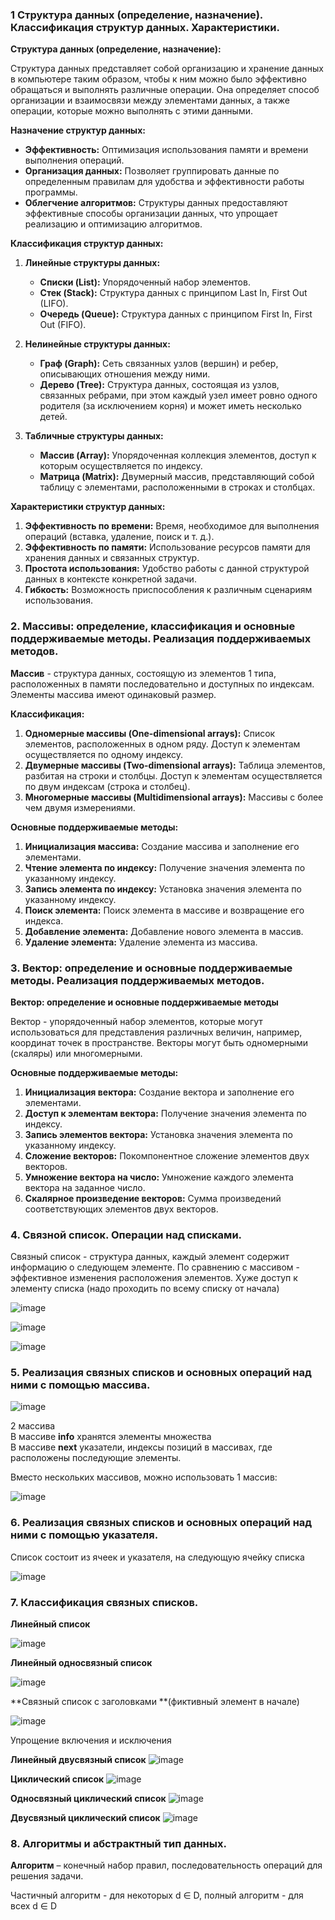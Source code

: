 ### 1 Структура данных (определение, назначение). Классификация структур данных. Характеристики.
**Структура данных (определение, назначение):**

Структура данных представляет собой организацию и хранение данных в компьютере таким образом, чтобы к ним можно было эффективно обращаться и выполнять различные операции. Она определяет способ организации и взаимосвязи между элементами данных, а также операции, которые можно выполнять с этими данными.

**Назначение структур данных:**

- **Эффективность:** Оптимизация использования памяти и времени выполнения операций.
- **Организация данных:** Позволяет группировать данные по определенным правилам для удобства и эффективности работы программы.
- **Облегчение алгоритмов:** Структуры данных предоставляют эффективные способы организации данных, что упрощает реализацию и оптимизацию алгоритмов.

**Классификация структур данных:**

1. **Линейные структуры данных:**
   - **Списки (List):** Упорядоченный набор элементов.
   - **Стек (Stack):** Структура данных с принципом Last In, First Out (LIFO).
   - **Очередь (Queue):** Структура данных с принципом First In, First Out (FIFO).

2. **Нелинейные структуры данных:**
   - **Граф (Graph):** Сеть связанных узлов (вершин) и ребер, описывающих отношения между ними.
   - **Дерево (Tree):** Структура данных, состоящая из узлов, связанных ребрами, при этом каждый узел имеет ровно одного родителя (за исключением корня) и может иметь несколько детей.

3. **Табличные структуры данных:**
   - **Массив (Array):** Упорядоченная коллекция элементов, доступ к которым осуществляется по индексу.
   - **Матрица (Matrix):** Двумерный массив, представляющий собой таблицу с элементами, расположенными в строках и столбцах.

**Характеристики структур данных:**

1. **Эффективность по времени:** Время, необходимое для выполнения операций (вставка, удаление, поиск и т. д.).
2. **Эффективность по памяти:** Использование ресурсов памяти для хранения данных и связанных структур.
3. **Простота использования:** Удобство работы с данной структурой данных в контексте конкретной задачи.
4. **Гибкость:** Возможность приспособления к различным сценариям использования.

### 2. Массивы: определение, классификация и основные поддерживаемые методы. Реализация поддерживаемых методов.
**Массив** - структура данных, состоящую из элементов 1 типа, расположенных в памяти последовательно и доступных по индексам. Элементы массива имеют одинаковый размер.

**Классификация:**

1. **Одномерные массивы (One-dimensional arrays):** Список элементов, расположенных в одном ряду. Доступ к элементам осуществляется по одному индексу.
2. **Двумерные массивы (Two-dimensional arrays):** Таблица элементов, разбитая на строки и столбцы. Доступ к элементам осуществляется по двум индексам (строка и столбец).
3. **Многомерные массивы (Multidimensional arrays):** Массивы с более чем двумя измерениями.

**Основные поддерживаемые методы:**
1. **Инициализация массива:** Создание массива и заполнение его элементами.
2. **Чтение элемента по индексу:** Получение значения элемента по указанному индексу.
3. **Запись элемента по индексу:** Установка значения элемента по указанному индексу.
4. **Поиск элемента:** Поиск элемента в массиве и возвращение его индекса.
5. **Добавление элемента:** Добавление нового элемента в массив.
6. **Удаление элемента:** Удаление элемента из массива.

### 3. Вектор: определение и основные поддерживаемые методы. Реализация поддерживаемых методов.
**Вектор: определение и основные поддерживаемые методы**

Вектор - упорядоченный набор элементов, которые могут использоваться для представления различных величин, например, координат точек в пространстве. Векторы могут быть одномерными (скаляры) или многомерными.

**Основные поддерживаемые методы:**
1. **Инициализация вектора:** Создание вектора и заполнение его элементами.
2. **Доступ к элементам вектора:** Получение значения элемента по индексу.
3. **Запись элементов вектора:** Установка значения элемента по указанному индексу.
4. **Сложение векторов:** Покомпонентное сложение элементов двух векторов.
5. **Умножение вектора на число:** Умножение каждого элемента вектора на заданное число.
6. **Скалярное произведение векторов:** Сумма произведений соответствующих элементов двух векторов.

### 4. Связной список. Операции над списками.
Связный список - структура данных, каждый элемент содержит информацию о следующем элементе. По сравнению с массивом - эффективное изменения расположения элементов. Хуже доступ к элементу списка (надо проходить по всему списку от начала)

![image](https://github.com/mireashik/aood_3sem/assets/49165758/35ee6aee-c277-404e-a559-667ebe9b677c)

![image](https://github.com/mireashik/aood_3sem/assets/49165758/c97e91f9-1e05-4446-9427-39963d32e447)

![image](https://github.com/mireashik/aood_3sem/assets/49165758/91b93261-1085-438c-9e34-0858fc4ecd0a)

### 5. Реализация связных списков и основных операций над ними с помощью массива.
![image](https://github.com/mireashik/aood_3sem/assets/49165758/2a604421-4164-4ba2-8fda-7f6a16ee432b)

2 массива
<br>
В массиве **info** хранятся элементы множества
<br>
В массиве **next** указатели, индексы позиций в массивах, где расположены последующие элементы.

Вместо нескольких массивов, можно использовать 1 массив:

![image](https://github.com/mireashik/aood_3sem/assets/49165758/a7bceb2e-79ca-4aad-986e-79e61092d122)

### 6. Реализация связных списков и основных операций над ними с помощью указателя.
Список состоит из ячеек и указателя, на следующую ячейку списка

![image](https://github.com/mireashik/aood_3sem/assets/49165758/96519e5c-fc33-4d75-9851-13b27ff1d015)

### 7. Классификация связных списков.
**Линейный список**

![image](https://github.com/mireashik/aood_3sem/assets/49165758/77949f6d-af6a-4e37-ada5-af1cfae02e8c)

**Линейный односвязный список**

![image](https://github.com/mireashik/aood_3sem/assets/49165758/d3164e58-ddec-4d10-b12b-5c08f6f926dd)

**Связный список с заголовками **(фиктивный элемент в начале)

![image](https://github.com/mireashik/aood_3sem/assets/49165758/1493c1eb-7aa4-4f45-b6cd-20b7d668015c)

Упрощение включения и исключения

**Линейный двусвязный список**
![image](https://github.com/mireashik/aood_3sem/assets/49165758/44c58ae4-1ee0-46d4-bc37-66abbfa09be7)

**Циклический список**
![image](https://github.com/mireashik/aood_3sem/assets/49165758/3797cab1-fc32-43c6-8de3-32b7dd458938)

**Односвязный циклический список**
![image](https://github.com/mireashik/aood_3sem/assets/49165758/5e745dd8-edef-42e3-9049-b51a58f0b948)

**Двусвязный циклический список**
![image](https://github.com/mireashik/aood_3sem/assets/49165758/e187bb24-8148-4597-ba3a-4077b3c70454)

### 8. Алгоритмы и абстрактный тип данных.
**Алгоритм** – конечный набор правил, последовательность операций для решения задачи.

Частичный алгоритм - для некоторых d ∈ D, полный алгоритм - для всех d ∈ D
